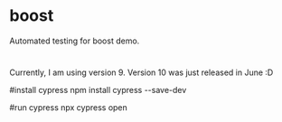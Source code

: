 # boost
Automated testing for boost demo.
#
Currently, I am using version 9. Version 10 was just released in June :D

#install cypress
npm install cypress --save-dev

#run cypress
npx cypress open
